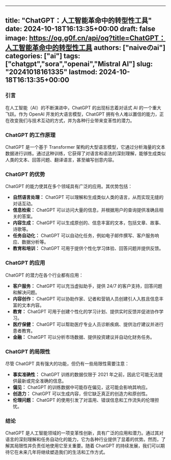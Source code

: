 
---
title: "ChatGPT：人工智能革命中的转型性工具"
date: 2024-10-18T16:13:35+00:00
draft: false
image: https://og.g0f.cn/api/og?title=ChatGPT：人工智能革命中的转型性工具
authors: ["naiveのai"]
categories: ["ai"]
tags: ["chatgpt","sora","openai","Mistral AI"]
slug: "20241018161335"
lastmod: 2024-10-18T16:13:35+00:00
---
### 引言

在人工智能（AI）的不断演进中，ChatGPT 的出现标志着对话式 AI 的一个重大飞跃。作为 OpenAI 开发的大语言模型，ChatGPT 拥有令人难以置信的能力，正在改变我们与技术互动的方式，并为各种行业带来变革性的潜力。

### ChatGPT 的工作原理

ChatGPT 是一个基于 Transformer 架构的大型语言模型，它通过分析海量的文本数据进行训练。通过这种训练，它获得了对语言和语法的深刻理解，能够生成类似人类的文本、回答问题、翻译语言，甚至编写创意内容。

### ChatGPT 的优势

ChatGPT 的能力使其在多个领域具有广泛的应用。其优势包括：

* **自然语言处理：** ChatGPT 可以理解和生成类似人类的语言，从而实现无缝的对话互动。
* **信息检索：** ChatGPT 可以访问大量的信息，并根据用户的查询提供准确且相关的答案。
* **内容生成：** ChatGPT 可以生成原创的、信息丰富的文本，包括文章、故事、诗歌等。
* **任务自动化：** ChatGPT 可以自动化任务，例如电子邮件撰写、客户服务响应、数据分析等。
* **教育和培训：** ChatGPT 可用于提供个性化学习体验、回答问题并提供反馈。

### ChatGPT 的应用

ChatGPT 的潜力在各个行业都有应用：

* **客户服务：** ChatGPT 可以充当虚拟助手，提供 24/7 的客户支持，回答问题和解决问题。
* **内容创作：** ChatGPT 可以协助作家、记者和营销人员创建引人入胜且信息丰富的文本内容。
* **教育：** ChatGPT 可用于创建个性化的学习计划、提供实时反馈并促进协作学习。
* **医疗保健：** ChatGPT 可以帮助医疗专业人员诊断疾病、提供治疗建议并进行患者教育。
* **金融：** ChatGPT 可以分析市场数据、提供投资建议并自动化财务任务。

### ChatGPT 的局限性

尽管 ChatGPT 具有强大的功能，但仍有一些局限性需要注意：

* **事实准确性：** ChatGPT 训练的数据仅限于 2021 年之前，因此它可能无法提供最新或完全准确的信息。
* **偏见：** ChatGPT 的训练数据中可能存在偏见，这可能会影响其响应。
* **创造力：** ChatGPT 可以生成内容，但它缺乏真正的创造力和原创性。
* **伦理问题：** ChatGPT 的使用引发了对滥用、错误信息和工作流失的伦理担忧。

### 结论

ChatGPT 是人工智能领域的一项变革性创新，具有广泛的应用和潜力。通过其对语言的深刻理解和任务自动化的能力，它为各种行业提供了显着的优势。然而，了解其局限性并负责任地使用它至关重要。随着 ChatGPT 的持续发展，我们可以期待它在未来几年将继续塑造我们的生活和工作方式。